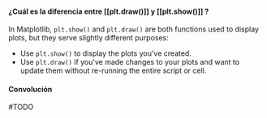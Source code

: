 #### ¿Cuál es la diferencia entre [[plt.draw()]] y [[plt.show()]] ?
In Matplotlib, `plt.show()` and `plt.draw()` are both functions used to display plots, but they serve slightly different purposes:
- Use `plt.show()` to display the plots you've created.
- Use `plt.draw()` if you've made changes to your plots and want to update them without re-running the entire script or cell.
#### Convolución
#TODO